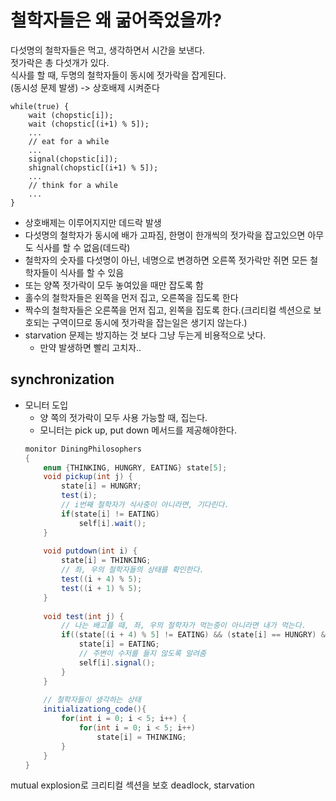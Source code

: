 # 철학자들은 왜 굶어죽었을까?

다섯명의 철학자들은 먹고, 생각하면서 시간을 보낸다.  
젓가락은 총 다섯개가 있다.  
식사를 할 때, 두명의 철학자들이 동시에 젓가락을 잡게된다.  
(동시성 문제 발생) -> 상호배제 시켜준다
```
while(true) {
    wait (chopstic[i]);
    wait (chopstic[(i+1) % 5]);
    ...
    // eat for a while
    ...
    signal(chopstic[i]);
    shignal(chopstic[(i+1) % 5]);
    ...
    // think for a while
    ...
}
```
- 상호배제는 이루어지지만 데드락 발생  
- 다섯명의 철학자가 동시에 배가 고파짐, 한명이 한개씩의 젓가락을 잡고있으면 아무도 식사를 할 수 없음(데드락)  
- 철학자의 숫자를 다섯명이 아닌, 네명으로 변경하면 오른쪽 젓가락만 쥐면 모든 철학자들이 식사를 할 수 있음  
- 또는 양쪽 젓가락이 모두 놓여있을 때만 잡도록 함
- 홀수의 철학자들은 왼쪽을 먼저 집고, 오른쪽을 집도록 한다
- 짝수의 철학자들은 오른쪽을 먼저 집고, 왼쪽을 집도록 한다.(크리티컬 섹션으로 보호되는 구역이므로 동시에 젓가락을 잡는일은 생기지 않는다.)
- starvation 문제는 방지하는 것 보다 그냥 두는게 비용적으로 낫다. 
    - 만약 발생하면 빨리 고치자..
## synchronization
- 모니터 도입
    - 양 쪽의 젓가락이 모두 사용 가능할 때, 집는다.
    - 모니터는 pick up, put down 메서드를 제공해야한다.
    ```java
    monitor DiningPhilosophers
    {
        enum {THINKING, HUNGRY, EATING} state[5];
        void pickup(int j) {
            state[i] = HUNGRY;
            test(i);
            // i번째 철학자가 식사중이 아니라면, 기다린다.
            if(state[i] != EATING)
                self[i].wait();
        }
        
        void putdown(int i) {
            state[i] = THINKING;
            // 좌, 우의 철학자들의 상태를 확인한다.
            test((i + 4) % 5);
            test((i + 1) % 5);
        }
        
        void test(int j) {
            // 나는 배고플 때, 좌, 우의 철학자가 먹는중이 아니라면 내가 먹는다.
            if((state[(i + 4) % 5] != EATING) && (state[i] == HUNGRY) && (state[(i+1) % 5 != EATING])) {
                state[i] = EATING;
                // 주변이 수저를 들지 않도록 알려줌
                self[i].signal();
            }
        }
        
        // 철학자들이 생각하는 상태
        initializationg_code(){
            for(int i = 0; i < 5; i++) {
                for(int i = 0; i < 5; i++) 
                    state[i] = THINKING;
            }
        }
    }
    ```



mutual explosion로 크리티컬 섹션을 보호
deadlock, starvation 